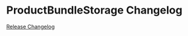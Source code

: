 # ProductBundleStorage Changelog

[Release Changelog](https://github.com/spryker/product-bundle-storage/releases)
